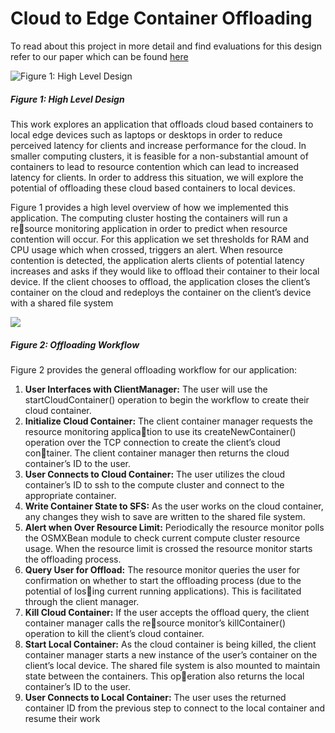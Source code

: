 # Cloud to Edge Container Offloading

To read about this project in more detail and find evaluations for this design refer to our paper which can be found [here](https://github.com/BrandonBae/duke-oit-container-offloading/blob/main/Cloud_to_Edge_Container_Offloading_Report.pdf)

![Figure 1: High Level Design](https://hackmd.io/_uploads/B1UvH7V8n.jpg)
##### Figure 1: High Level Design

This work explores an application that offloads cloud based containers to local edge devices such as laptops or desktops in order to reduce perceived latency for clients and increase performance for the cloud. In smaller computing clusters, it is feasible for a non-substantial amount of containers to lead to resource contention which can lead to increased latency for clients. In order to address this situation, we will explore the potential of offloading these cloud based containers to local devices. 

Figure 1 provides a high level overview of how we implemented this application. The computing cluster hosting the containers will run a resource monitoring application in order to predict when resource contention will occur. For this application we set thresholds for RAM
and CPU usage which when crossed, triggers an alert. When resource contention is detected, the application alerts clients of potential latency increases and asks if they would like to offload their container to their local
device. If the client chooses to offload, the application closes the client’s container on the cloud and redeploys the container on the client’s device with a shared file system

![](https://hackmd.io/_uploads/SyTlDXV8h.png)
##### Figure 2: Offloading Workflow
Figure 2 provides the general offloading workflow for our application:
1. **User Interfaces with ClientManager:** The user will use the startCloudContainer() operation to begin the workflow to create their cloud container.
2. **Initialize Cloud Container:** The client container manager requests the resource monitoring application to use its createNewContainer() operation over the TCP connection to create the client’s cloud container. The client container manager then returns the cloud container’s ID to the user.
3. **User Connects to Cloud Container:** The user utilizes the cloud container’s ID to ssh to the compute cluster and connect to the appropriate container.
4. **Write Container State to SFS:** As the user works on the cloud container, any changes they wish to save are written to the shared file system.
5. **Alert when Over Resource Limit:** Periodically the resource monitor polls the OSMXBean module to check current compute cluster resource usage. When the resource limit is crossed the resource monitor starts the offloading process.
7. **Query User for Offload:** The resource monitor queries the user for confirmation on whether to start the offloading process (due to the potential of losing current running applications). This is facilitated through the client manager.
8. **Kill Cloud Container:** If the user accepts the offload query, the client container manager calls the resource monitor’s killContainer() operation to kill the client’s cloud container.
9. **Start Local Container:** As the cloud container is being killed, the client container manager starts a new instance of the user’s container on the client’s local device. The shared file system is also mounted to maintain state between the containers. This operation also returns the local container’s ID to the user.
10. **User Connects to Local Container:** The user uses the returned container ID from the previous step to connect to the local container and resume their work

